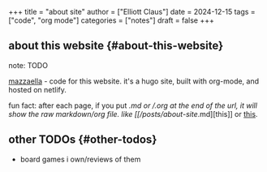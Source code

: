 +++
title = "about site"
author = ["Elliott Claus"]
date = 2024-12-15
tags = ["code", "org mode"]
categories = ["notes"]
draft = false
+++

## about this website {#about-this-website}

note: TODO

[mazzaella](https://github.com/emdashii/mazzaella) - code for this website. it's a hugo site, built with org-mode, and hosted on netlify.

fun fact: after each page, if you put _.md or /.org at the end of the url, it will show the raw markdown/org file. like
[[/posts/about-site_.md][this]] or [this](/posts/about-site/.org).


## other TODOs {#other-todos}

-   board games i own/reviews of them
